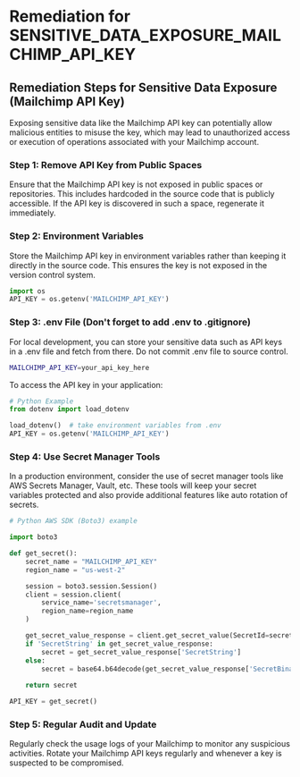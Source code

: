 # Remediation for SENSITIVE_DATA_EXPOSURE_MAILCHIMP_API_KEY

## Remediation Steps for Sensitive Data Exposure (Mailchimp API Key)
Exposing sensitive data like the Mailchimp API key can potentially allow malicious entities to misuse the key, which may lead to unauthorized access or execution of operations associated with your Mailchimp account.

### Step 1: Remove API Key from Public Spaces
Ensure that the Mailchimp API key is not exposed in public spaces or repositories. This includes hardcoded in the source code that is publicly accessible. If the API key is discovered in such a space, regenerate it immediately.

### Step 2: Environment Variables
Store the Mailchimp API key in environment variables rather than keeping it directly in the source code. This ensures the key is not exposed in the version control system.

```python
import os
API_KEY = os.getenv('MAILCHIMP_API_KEY')
```

### Step 3: .env File (Don't forget to add .env to .gitignore)
For local development, you can store your sensitive data such as API keys in a .env file and fetch from there. Do not commit .env file to source control.

```bash
MAILCHIMP_API_KEY=your_api_key_here
```

To access the API key in your application:
```python
# Python Example
from dotenv import load_dotenv

load_dotenv()  # take environment variables from .env
API_KEY = os.getenv('MAILCHIMP_API_KEY')
```

### Step 4: Use Secret Manager Tools
In a production environment, consider the use of secret manager tools like AWS Secrets Manager, Vault, etc. These tools will keep your secret variables protected and also provide additional features like auto rotation of secrets.

```python
# Python AWS SDK (Boto3) example

import boto3

def get_secret():
    secret_name = "MAILCHIMP_API_KEY"
    region_name = "us-west-2"

    session = boto3.session.Session()
    client = session.client(
        service_name='secretsmanager',
        region_name=region_name
    )

    get_secret_value_response = client.get_secret_value(SecretId=secret_name)
    if 'SecretString' in get_secret_value_response:
        secret = get_secret_value_response['SecretString']
    else:
        secret = base64.b64decode(get_secret_value_response['SecretBinary'])
        
    return secret

API_KEY = get_secret()
```

### Step 5: Regular Audit and Update
Regularly check the usage logs of your Mailchimp to monitor any suspicious activities. Rotate your Mailchimp API keys regularly and whenever a key is suspected to be compromised.